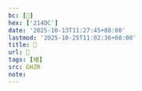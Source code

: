 ```yaml
---
bc: [𡓜]
hex: ['214DC']
date: '2025-10-13T11:27:45+08:00'
lastmod: '2025-10-25T11:02:36+08:00'
title: 󰙢
url: 󰙢
tags: [墻]
src: GHZR
note:
---
```

